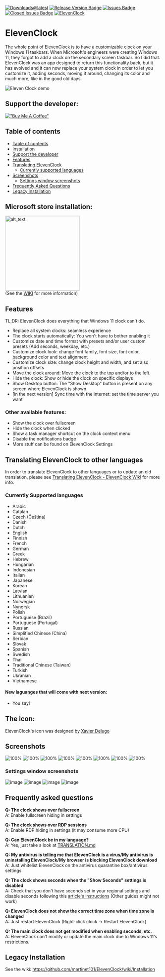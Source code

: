 [![Downloads@latest](https://img.shields.io/github/downloads/martinet101/ElevenClock/total?style=for-the-badge)](https://github.com/martinet101/ElevenClock/releases/latest/download/ElevenClock.Installer.exe)
[![Release Version Badge](https://img.shields.io/github/v/release/martinet101/ElevenClock?style=for-the-badge)](https://github.com/martinet101/ElevenClock/releases)
[![Issues Badge](https://img.shields.io/github/issues/martinet101/ElevenClock?style=for-the-badge)](https://github.com/martinet101/ElevenClock/issues)
[![Closed Issues Badge](https://img.shields.io/github/issues-closed/martinet101/ElevenClock?color=%238256d0&style=for-the-badge)](https://github.com/martinet101/ElevenClock/issues?q=is%3Aissue+is%3Aclosed)
[![ElevenClock](https://img.shields.io/twitter/follow/elevenclockproj?color=%231DA1F2&style=for-the-badge)](https://twitter.com/ElevenClockProj)

# ElevenClock

The whole point of ElevenClock is to have a customizable clock on your Windows 11 taskbars. When Microsoft's engineers were creating Windows 11, they forgot to add a clock on the secondary screen taskbar. So I did that. 
ElevenClock was an app designed to return this functionality back, but it has evolved and it can now replace your system clock in order to let you customize it, adding seconds, moving it around, changing its color and much more, like in the good old days.  

![Eleven Clock demo](https://raw.githubusercontent.com/martinet101/ElevenClock/master/media/banner.webp)

## Support the developer:

[!["Buy Me A Coffee"](https://www.buymeacoffee.com/assets/img/custom_images/orange_img.png)](https://ko-fi.com/martinet101)  

## Table of contents
 - [Table of contents](#table-of-contents)
 - [Installation](#microsoft-store-installation)
 - [Support the developer](#support-the-developer)
 - [Features](#features)
 - [Translating ElevenClock][translating link]
   - [Currently supported languages](#currently-supported-languages)
 - [Screenshots](#screenshots)
   - [Settings window screenshots](#settings-window-screenshots)
 - [Frequently Asked Questions](#frequently-asked-questions)
 - [Legacy installation](#legacy-installation)

## Microsoft store installation:

[<img alt="alt_text" width="240px" src="https://upload.wikimedia.org/wikipedia/commons/f/f7/Get_it_from_Microsoft_Badge.svg" href=""/>](https://somepythonthings.tk/redirect/?elevenclockstore)  
(See the [WIKI](https://github.com/martinet101/ElevenClock/wiki#elevenclock-installation) for more information)



## Features

TL;DR: ElevenClock does everything that Windows 11 clock can't do.

 - Replace all system clocks: seamless experience
 - The clock starts automatically: You won't have to bother enabling it
 - Customize date and time format with presets and/or user custom presets (Add seconds, weekday, etc.)
 - Customize clock look: change font family, font size, font color, background color and text alignment
 - Customize clock size: change clock height and width, and set also position offsets
 - Move the clock around: Move the clock to the top and/or to the left.
 - Hide the clock: Show or hide the clock on specific displays
 - Show Desktop button: The "Show Desktop" button is present on any screen where ElevenClock is shown
 - [in the next version] Sync time with the internet: set the time server you want
 
 ### Other available features:
 - Show the clock over fullscreen
 - Hide the clock when clicked
 - Show a task manager shortcut on the clock context menu
 - Disable the notifications badge
 - More stuff can be found on ElevenClock Settings

## Translating ElevenClock to other languages
In order to translate ElevenClock to other languages or to update an old translation, please see [Translating ElevenClock - ElevenClock Wiki][translating link] for more info.


### Currently Supported languages

 - Arabic
 - Catalan
 - Czech (Čeština)
 - Danish
 - Dutch
 - English
 - Finnish
 - French
 - German
 - Greek
 - Hebrew
 - Hungarian
 - Indonesian
 - Italian
 - Japanese
 - Korean
 - Latvian
 - Lithuanian
 - Norwegian
 - Nynorsk
 - Polish
 - Portuguese (Brazil)
 - Portuguese (Portugal)
 - Russian
 - Simplified Chinese (China)
 - Serbian
 - Slovak
 - Spanish
 - Swedish
 - Thai
 - Traditional Chinese (Taiwan)
 - Turkish
 - Ukranian
 - Vietnamese

#### New laguanges that will come with next version:
 - You say!

## The icon:
ElevenClock's icon was designed by [Xavier Delugo](https://www.instagram.com/xdelugo/)

## Screenshots

![100%](https://github.com/martinet101/ElevenClock/blob/main/media/img2.webp?raw=true)
![100%](https://github.com/martinet101/ElevenClock/blob/main/media/img3.webp?raw=true)
![100%](https://github.com/martinet101/ElevenClock/blob/main/media/img4.webp?raw=true)
![100%](https://github.com/martinet101/ElevenClock/blob/main/media/img5.webp?raw=true)
![100%](https://github.com/martinet101/ElevenClock/blob/main/media/img6.webp?raw=true)
![100%](https://github.com/martinet101/ElevenClock/blob/main/media/img7.webp?raw=true)
![100%](https://github.com/martinet101/ElevenClock/blob/main/media/img8.webp?raw=true)
![100%](https://github.com/martinet101/ElevenClock/blob/main/media/img9.webp?raw=true)

### Settings window screenshots
![image](https://user-images.githubusercontent.com/53119851/143274707-f7bc549c-de11-4745-b3b5-2e7b4b4b98a5.png)
![image](https://user-images.githubusercontent.com/53119851/143274793-25718b30-5e0a-4d5e-b81c-f13e9187db0c.png)
![image](https://user-images.githubusercontent.com/53119851/143274997-eb13bac7-e2fc-4521-a6bd-e56a7f19426e.png)
![image](https://user-images.githubusercontent.com/53119851/143275189-cdfa92aa-7d57-441e-8cc5-3805bc5d2b63.png)


## Frequently asked questions

**Q: The clock shows over fullscreen**  
A: Enable fullscreen hiding in settings

**Q: The clock shows over RDP sessions**  
A: Enable RDP hiding in settings (it may consume more CPU)

**Q: Can ElevenClock be in my language?**  
A: Yes, just take a look at [TRANSLATION.md][translating link]

**Q: My antivirus is telling me that ElevenClock is a virus/My antivirus is uninstalling ElevenClock/My browser is blocking ElevenClock download**  
A: Just whitelist ElevenClock on the antivirus quarantine box/antivirus settings

**Q: The clock shows seconds when the "Show Seconds" settings is disabled**  
A: Check that you don't have seconds set in your regional settings and disable seconds following this [article's instructions](https://www.howtogeek.com/325096/how-to-make-windows-10s-taskbar-clock-display-seconds/) (Other guides might not work)

**Q: ElevenClock does not show the correct time zone when time zone is changed**  
A: Just restart ElevenClock (Right-click clock -> Restart ElevenClock)

**Q: The main clock does not get modified when enabling seconds, etc.**  
A: ElevenClock can't modify or update  the main clock due to Windows 11's restrictions.


## Legacy Installation

See the wiki: https://github.com/martinet101/ElevenClock/wiki/Installation


[translating link]: https://github.com/martinet101/ElevenClock/wiki#translating-elevenclock
